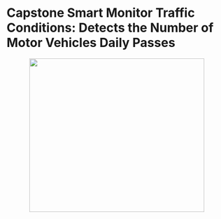 # Capstone Smart Monitor Traffic Conditions: Detects the Number of Motor Vehicles Daily Passes
<p align="center">
  <img width="400" height="350" src="[https://github.com/snungga/Capstone/blob/master/Png/backgrounf.png">
</p>
